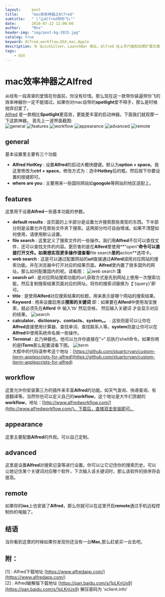 ```yaml
---
layout:     post
title:      "mac效率神器之Alfred"
subtitle:   " \"让Alfred带你飞\""
date:       2016-07-22 12:00:00
author:     "Mzx"
header-img: "img/post-bg-2015.jpg"
catalog: true
keyword: Alfred,workflow,OSX,mac,Apple
description: 与 QuickSilver、LaunchBar 相比，Alfred 在上手门槛和后期扩展方面，都更加便捷和低成本，所以对于一般消费者，Alfred 可能是更好的选择。不过本文看似基础，但即使读者已使用 Alfred 多时，我也敢说：看完本文，你仍能或多或少了解到一些「新鲜玩意儿」。
tags:
    - OSX
---
```



# mac效率神器之Alfred  
从经有一段真挚的爱情在你面前，你没有珍惜。那么现在这一款带你装逼带你飞的效率神器你一定不能错过。如果你对mac自带的**spotlight**爱不释手，那么是时候抛弃旧爱了。  
[Alfred](https://www.alfredapp.com/) 是一款相比**Spotlight**更高效，更能更丰富的启动神器。下面我们就观摩一下这款神器。
首先上一波界面截图:  
![general](http://7xwfcm.com2.z0.glb.qiniucdn.com/img/alfred_img_1.png)
![features](http://7xwfcm.com2.z0.glb.qiniucdn.com/img/alfred_img_2.png)
![workflow](http://7xwfcm.com2.z0.glb.qiniucdn.com/img/alfred_img_3.png)
![appearance](http://7xwfcm.com2.z0.glb.qiniucdn.com/img/alfred_img_4.png)
![advanced](http://7xwfcm.com2.z0.glb.qiniucdn.com/img/alfred_img_5.png)
![remote](http://7xwfcm.com2.z0.glb.qiniucdn.com/img/alfred_img_6.png) 

## **general**

基本设置里主要有三个功能  

* **Alfred HotKey** : 设置**Alfred**的启动大概快捷键。默认为**option + space**。我这里修改为**ctrl + space**。修改方式为：选中**Hotkey**后的框。然后按下你要设置的按键即可。
* **where are you** : 主要用来一些国际网站如**googole**等网站的地区适配上。

## **features**  

这里用于设置**Alfred**一些基本功能的参数。  

* **default results** : 该页面的上半部分是设置允许搜索那些类型的东西。下半部分则是设置允许在那些文件夹下搜索。这两部分均可自由增减。如果不清楚如何使用，请使用默认设置。
* **file search** : 这里定义了搜索文件的一些操作。我们用**Alfred**不仅可以查找文件，还可以查找文件的内容。更厉害的是在**Alferd**里使用**”open“**命令可以直接打开文件。如果想实现更多操作请查看**file search**里的**action**选项卡。
* **web search** : 这是可以通过配置网站的**url**直接通过**Alferd**调用对应网站的搜索功能。并在浏览器中打开对应的结果页面。**Alfred**里内置了很多国外的网址。那么如何配置国内的呢。请看图：
![web search](http://7xwfcm.com2.z0.glb.qiniucdn.com/alfred_img_7.jpg)
**注**  
 * **search url** : 是对应网站搜索功能的url,获取方式是先到网站上使用一次搜索功能，然后复制搜索结果页面对应的网址。将你的搜索词替换为【'{query}'即可。
 * **title** : 是使用**Alferd**对应搜索结果的标题，用来表示是哪个网站的搜索结果。
 * **Keyword** : 用来设置启用该**搜索的关键词** 即：如果要在**Alferd**中使用淘宝搜索，就必须先在**Alferd** 中 输入‘tb’ 然后空格， 然后输入关键词 才会显示对应的结果。
 ![search](http://7xwfcm.com2.z0.glb.qiniucdn.com/img/alfred_img_8.jpg)
* **calculator、dictionary、contacts、system。。** : 这些则是可以让你在**Alfred**直接使用计算器、查找单词、查找联系人等。**system**则是让你可以在**Alfred**中使用系统命名做一些操作。
* **Terminal** : 此乃神器也。他可以允许你直接在”>“ 后执行shell命令。如果你用的是**iTerm**那么配置请看下图。
![iterm](http://7xwfcm.com2.z0.glb.qiniucdn.com/img/alfred_img_9.jpg)  
大框中的代码请参考这个地址：[https://github.com/stuartcryan/custom-iterm-applescripts-for-alfred](https://github.com/stuartcryan/custom-iterm-applescripts-for-alfred)

##  **workflow**  
这里允许你安装第三方的插件来丰富**Alfred**的功能。如天气查询、快递查询、有道翻译等。当然你也可以定义自己的**workflow**。这个地址是大牛们贡献的**workflow**。地址：[http://www.alfredworkflow.com/](http://www.alfredworkflow.com/)。下载后，直接双击安装即可。
##  **appearance**  
这里主要配置**Alfred**的外观。可以自己定制。
##  **advanced**   
这里是设置**Alfred**对搜索记录等进行设置。你可以让它记住你的搜索历史。可以让她记住某个关键词对应哪个软件，下次输入该关键词时，那么该软件的排序将会提高。
##  **remote**    
如果你的**ios**上也安装了**Alfred**，那么你就可以在这里开启**remote**通过手机远程控制你的电脑了。

## 结语
当你看到这里的时候如果你发现你还没有一台**Mac**,那么赶紧买一台去吧。
## 附：
[1] : Alfred下载地址 [https://www.alfredapp.com/](https://www.alfredapp.com/)  
[2] : Alfred破解版下载地址 [https://pan.baidu.com/s/1pLKnUx9](https://pan.baidu.com/s/1pLKnUx9)
解压密码为 ‘xclient.info’
